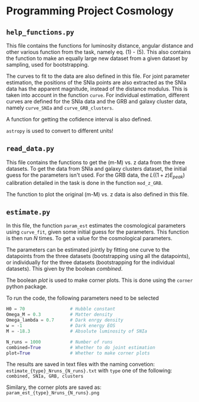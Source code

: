 # Programming Project Cosmology

## **`help_functions.py`**
This file contains the functions for luminosity distance, angular distance and other various function from the task, namely eq. (1) - (5). This also contains the function to make an equally large new dataset from a given dataset by sampling, used for bootstrapping.

The curves to fit to the data are also defined in this file. For joint parameter estimation, the positions of the SNIa points are also extracted as the SNIa data has the apparent magnitude, instead of the distance modulus. This is taken into account in the function ```curve```. For individual estimation, different curves are defined for the SNIa data and the GRB and galaxy cluster data, namely ```curve_SNIa``` and ```curve_GRB_clusters```.

A function for getting the cofidence interval is also defined.

```astropy``` is used to convert to different units!

## **`read_data.py`**
This file contains the functions to get the (m-M) vs. z data from the three datasets. To get the data from SNIa and galaxy clusters dataset, the initial guess for the parameters isn't used. For the GRB data, the $L((1+z)E_{peak})$ calibration detailed in the task is done in the function ```mod_z_GRB```.

The function to plot the original (m-M) vs. z data is also defined in this file.

## **`estimate.py`**
In this file, the function ```param_est``` estimates the cosmological parameters using ```curve_fit```, given some initial guess for the parameters. This function is then run $N$ times. To get a value for the cosmological parameters.

The parameters can be estimated jointly by fitting one curve to the datapoints from the three datasets (bootstrapping using all the datapoints), or individually for the three datasets (bootstrapping for the individual datasets). This given by the boolean $combined$.

The boolean $plot$ is used to make corner plots. This is done using the ```corner``` python package.

To run the code, the following parameters need to be selected
```python
H0 = 70                 # Hubble constant
Omega_M = 0.3           # Matter density
Omega_lambda = 0.7      # Dark enrgy density
w = -1                  # Dark energy EOS
M = -18.3               # Absolute luminosity of SNIa

N_runs = 1000           # Number of runs
combined=True           # Whether to do joint estimation
plot=True               # Whether to make corner plots
```

The results are saved in text files with the naming convetion:
``estimate_{type}_Nruns_{N_runs}.txt``
with `type` one of the following:
``combined, SNIa, GRB, clusters``

Similary, the corner plots are saved as:
``param_est_{type}_Nruns_{N_runs}.png``